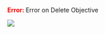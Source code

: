 

<span style="color:red"><b> Error: </b></span> Error on   Delete Objective
      

![](https://storage.googleapis.com/fluxble-reporting/screenShot25606QaxY3jNnj0Zt.png?authuser=1)